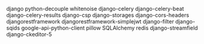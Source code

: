 django
python-decouple
whitenoise
django-celery
django-celery-beat
django-celery-results
django-csp
django-storages
django-cors-headers
djangorestframework
djangorestframework-simplejwt
django-filter
django-sqids
google-api-python-client
pillow
SQLAlchemy
redis
django-streamfield
django-ckeditor-5
